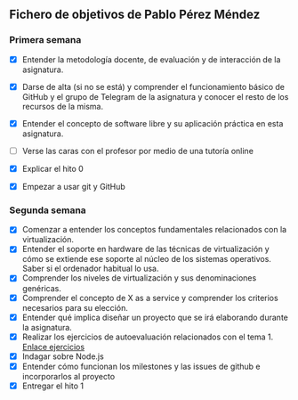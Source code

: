 ## Fichero de objetivos de Pablo Pérez Méndez

### Primera semana

- [X] Entender la metodología docente, de evaluación y de interacción de la asignatura.
- [X] Darse de alta (si no se está) y comprender el funcionamiento básico de GitHub y el grupo de Telegram de la asignatura y conocer el resto de los recursos de la misma.
- [X] Entender el concepto de software libre y su aplicación práctica en esta asignatura.
- [ ] Verse las caras con el profesor por medio de una tutoría online
- [X] Explicar el hito 0
- [X] Empezar a usar git y GitHub


### Segunda semana

- [X] Comenzar a entender los conceptos fundamentales relacionados con la virtualización.
- [X] Entender el soporte en hardware de las técnicas de virtualización y cómo se extiende ese soporte al núcleo de los sistemas operativos. Saber si el ordenador habitual lo usa.
- [X] Comprender los niveles de virtualización y sus denominaciones genéricas.
- [X] Comprender el concepto de X as a service y comprender los criterios necesarios para su elección.
- [X] Entender qué implica diseñar un proyecto que se irá elaborando durante la asignatura.
- [X] Realizar los ejercicios de autoevaluación relacionados con el tema 1.
  [Enlace ejercicios](https://github.com/Megatorpon/IV-Ejercicios-Autoevaluacion/blob/main/Tema_1)
- [X] Indagar sobre Node.js
- [X] Entender cómo funcionan los milestones y las issues de github e incorporarlos al proyecto
- [X] Entregar el hito 1
